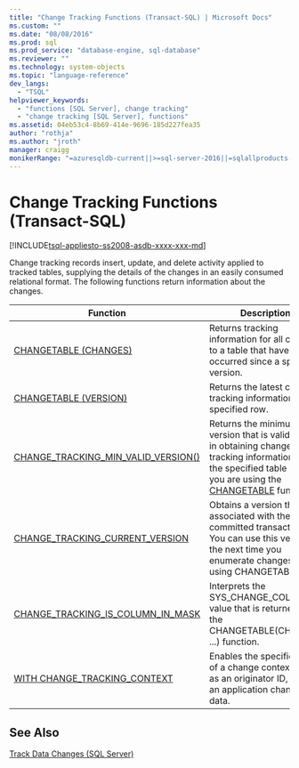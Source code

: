 ```yaml
---
title: "Change Tracking Functions (Transact-SQL) | Microsoft Docs"
ms.custom: ""
ms.date: "08/08/2016"
ms.prod: sql
ms.prod_service: "database-engine, sql-database"
ms.reviewer: ""
ms.technology: system-objects
ms.topic: "language-reference"
dev_langs: 
  - "TSQL"
helpviewer_keywords: 
  - "functions [SQL Server], change tracking"
  - "change tracking [SQL Server], functions"
ms.assetid: 04eb53c4-8b69-414e-9696-185d227fea35
author: "rothja"
ms.author: "jroth"
manager: craigg
monikerRange: "=azuresqldb-current||>=sql-server-2016||=sqlallproducts-allversions||>=sql-server-linux-2017||=azuresqldb-mi-current"
---
```

# Change Tracking Functions (Transact-SQL)
[!INCLUDE[tsql-appliesto-ss2008-asdb-xxxx-xxx-md](../../includes/tsql-appliesto-ss2008-asdb-xxxx-xxx-md.md)]

  Change tracking records insert, update, and delete activity applied to tracked tables, supplying the details of the changes in an easily consumed relational format. The following functions return information about the changes.  
  
|Function|Description|  
|--------------|-----------------|  
|[CHANGETABLE (CHANGES)](../../relational-databases/system-functions/changetable-transact-sql.md)|Returns tracking information for all changes to a table that have occurred since a specified version.|  
|[CHANGETABLE (VERSION)](../../relational-databases/system-functions/changetable-transact-sql.md)|Returns the latest change tracking information for a specified row.|  
|[CHANGE_TRACKING_MIN_VALID_VERSION()](../../relational-databases/system-functions/change-tracking-min-valid-version-transact-sql.md)|Returns the minimum version that is valid for use in obtaining change tracking information from the specified table when you are using the [CHANGETABLE](../../relational-databases/system-functions/changetable-transact-sql.md) function.|  
|[CHANGE_TRACKING_CURRENT_VERSION](../../relational-databases/system-functions/change-tracking-current-version-transact-sql.md)|Obtains a version that is associated with the last committed transaction. You can use this version the next time you enumerate changes by using CHANGETABLE.|  
|[CHANGE_TRACKING_IS_COLUMN_IN_MASK](../../relational-databases/system-functions/change-tracking-is-column-in-mask-transact-sql.md)|Interprets the SYS_CHANGE_COLUMNS value that is returned by the CHANGETABLE(CHANGES ...) function.|  
|[WITH CHANGE_TRACKING_CONTEXT](../../relational-databases/system-functions/with-change-tracking-context-transact-sql.md)|Enables the specification of a change context, such as an originator ID, when an application changes data.|  
  
## See Also  
 [Track Data Changes &#40;SQL Server&#41;](../../relational-databases/track-changes/track-data-changes-sql-server.md)  
  
  
